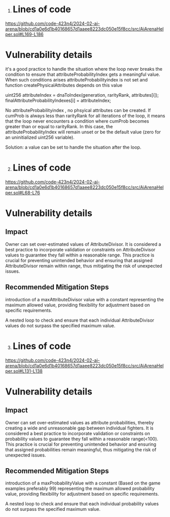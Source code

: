 1. # Lines of code

https://github.com/code-423n4/2024-02-ai-arena/blob/cd1a0e6d1b40168657d1aaee8223dc050e15f8cc/src/AiArenaHelper.sol#L169-L186


# Vulnerability details

it's a good practice to handle the situation where the loop never breaks the condition to ensure that attributeProbabilityIndex gets a meaningful value.
When such conditions arises attributeProbabilityindex is not set and function createPhysicalAttributes depends on this value

 uint256 attributeIndex = dnaToIndex(generation, rarityRank, attributes[i]);
                    finalAttributeProbabilityIndexes[i] = attributeIndex;

No attributeProbabilityindex , no phsyical attributes can be created.
If cumProb is always less than rarityRank for all iterations of the loop, it means that the loop never encounters a condition where cumProb becomes greater than or equal to rarityRank. In this case, the attributeProbabilityIndex will remain unset or be the default value (zero for an uninitialized uint256 variable).

Solution: a value can be set to handle the situation after the loop.


2. # Lines of code

https://github.com/code-423n4/2024-02-ai-arena/blob/cd1a0e6d1b40168657d1aaee8223dc050e15f8cc/src/AiArenaHelper.sol#L68-L76


# Vulnerability details

## Impact
Owner can set over-estimated values of AttributeDivisor. It is considered a best practice to incorporate validation or constraints on AttributeDivisor values to guarantee they fall within a reasonable range. This practice is crucial for preventing unintended behavior and ensuring that assigned AttributeDivisor remain within range, thus mitigating the risk of unexpected issues.


## Recommended Mitigation Steps
introduction of a maxAttributeDivisor value  with a constant representing the maximum allowed value, providing flexibility for adjustment based on specific requirements.

A nested loop to check and ensure that each individual AttributeDivisor values do not surpass the specified maximum value.

3. # Lines of code

https://github.com/code-423n4/2024-02-ai-arena/blob/cd1a0e6d1b40168657d1aaee8223dc050e15f8cc/src/AiArenaHelper.sol#L131-L138


# Vulnerability details

## Impact
Owner can set over-estimated values as attribute probabilities, thereby creating a wide and unreasonable gap between individual fighters. It is considered a best practice to incorporate validation or constraints on probability values to guarantee they fall within a reasonable range(<100). This practice is crucial for preventing unintended behavior and ensuring that assigned probabilities remain meaningful, thus mitigating the risk of unexpected issues.


## Recommended Mitigation Steps
introduction of a maxProbabilityValue  with a constant (Based on the game examples preferably 99) representing the maximum allowed probability value, providing flexibility for adjustment based on specific requirements.

A nested loop to check and ensure that each individual probability values do not surpass the specified maximum value.







